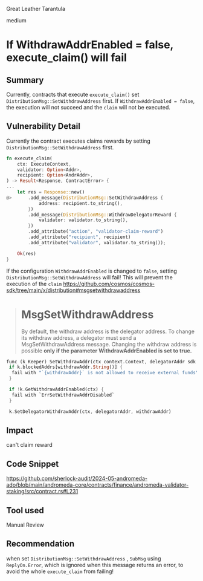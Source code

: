 Great Leather Tarantula

medium

# If WithdrawAddrEnabled = false, execute_claim() will fail

## Summary
Currently, contracts that execute `execute_claim()` set `DistributionMsg::SetWithdrawAddress` first.
If `WithdrawAddrEnabled = false`, the execution will not succeed and the `claim` will not be executed.

## Vulnerability Detail
Currently the contract executes claims rewards by setting `DistributionMsg::SetWithdrawAddress` first.
```rust
fn execute_claim(
    ctx: ExecuteContext,
    validator: Option<Addr>,
    recipient: Option<AndrAddr>,
) -> Result<Response, ContractError> {
...
    let res = Response::new()
@>      .add_message(DistributionMsg::SetWithdrawAddress {
            address: recipient.to_string(),
        })
        .add_message(DistributionMsg::WithdrawDelegatorReward {
            validator: validator.to_string(),
        })
        .add_attribute("action", "validator-claim-reward")
        .add_attribute("recipient", recipient)
        .add_attribute("validator", validator.to_string());

    Ok(res)
}
```

If the configuration `WithdrawAddrEnabled` is changed to `false`, setting `DistributionMsg::SetWithdrawAddress` will fail!
This will prevent the execution of the `claim`
https://github.com/cosmos/cosmos-sdk/tree/main/x/distribution#msgsetwithdrawaddress
> # MsgSetWithdrawAddress
>By default, the withdraw address is the delegator address. To change its withdraw address, a delegator must send a MsgSetWithdrawAddress message. Changing the withdraw address is possible **only if the parameter WithdrawAddrEnabled is set to true.**
```rust
func (k Keeper) SetWithdrawAddr(ctx context.Context, delegatorAddr sdk.AccAddress, withdrawAddr sdk.AccAddress) error
 if k.blockedAddrs[withdrawAddr.String()] {
  fail with "`{withdrawAddr}` is not allowed to receive external funds"
 }

 if !k.GetWithdrawAddrEnabled(ctx) {
  fail with `ErrSetWithdrawAddrDisabled`
 }

 k.SetDelegatorWithdrawAddr(ctx, delegatorAddr, withdrawAddr)
```



## Impact
can't  claim reward
## Code Snippet
https://github.com/sherlock-audit/2024-05-andromeda-ado/blob/main/andromeda-core/contracts/finance/andromeda-validator-staking/src/contract.rs#L231
## Tool used

Manual Review

## Recommendation

when set `DistributionMsg::SetWithdrawAddress` , `SubMsg` using `ReplyOn.Error`, which is ignored when this message returns an error, to avoid the whole `execute_claim` from failing!
